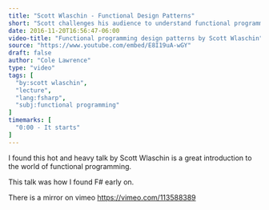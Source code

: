 ```yaml
---
title: "Scott Wlaschin - Functional Design Patterns"
short: "Scott challenges his audience to understand functional programming"
date: 2016-11-20T16:56:47-06:00
video-title: "Functional programming design patterns by Scott Wlaschin"
source: "https://www.youtube.com/embed/E8I19uA-wGY"
draft: false
author: "Cole Lawrence"
type: "video"
tags: [
  "by:scott wlaschin",
  "lecture",
  "lang:fsharp",
  "subj:functional programming"
]
timemarks: [
  "0:00 - It starts"
]
---
```


I found this hot and heavy talk by Scott Wlaschin is a great introduction to the world of functional programming.

This talk was how I found F# early on.

There is a mirror on vimeo https://vimeo.com/113588389
